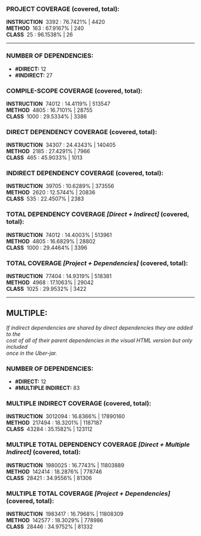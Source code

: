 ### PROJECT COVERAGE (covered, total):  
**INSTRUCTION** &nbsp;3392 : 76.7421% | 4420  
**METHOD** &nbsp;163 : 67.9167% | 240  
**CLASS** &nbsp;25 : 96.1538% | 26  
  
----------------------------------------------------------------  
### **NUMBER OF DEPENDENCIES:**   
- **#DIRECT:** 12  
- **#INDIRECT:** 27  
### COMPILE-SCOPE COVERAGE (covered, total):  
**INSTRUCTION** &nbsp;74012 : 14.4119% | 513547  
**METHOD** &nbsp;4805 : 16.7101% | 28755  
**CLASS** &nbsp;1000 : 29.5334% | 3386  
  
### DIRECT DEPENDENCY COVERAGE (covered, total):  
**INSTRUCTION** &nbsp;34307 : 24.4343% | 140405  
**METHOD** &nbsp;2185 : 27.4291% | 7966  
**CLASS** &nbsp;465 : 45.9033% | 1013  
  
### INDIRECT DEPENDENCY COVERAGE (covered, total):  
**INSTRUCTION** &nbsp;39705 : 10.6289% | 373556  
**METHOD** &nbsp;2620 : 12.5744% | 20836  
**CLASS** &nbsp;535 : 22.4507% | 2383  
  
### TOTAL DEPENDENCY COVERAGE _[Direct + Indirect]_ (covered, total):  
**INSTRUCTION** &nbsp;74012 : 14.4003% | 513961  
**METHOD** &nbsp;4805 : 16.6829% | 28802  
**CLASS** &nbsp;1000 : 29.4464% | 3396  
  
### TOTAL COVERAGE _[Project + Dependencies]_ (covered, total):  
**INSTRUCTION** &nbsp;77404 : 14.9319% | 518381  
**METHOD** &nbsp;4968 : 17.1063% | 29042  
**CLASS** &nbsp;1025 : 29.9532% | 3422  
  
----------------------------------------------------------------  
## MULTIPLE:  
_If indirect dependencies are shared by direct dependencies they are added to the  
cost of all of their parent dependencies in the visual HTML version but only included  
once in the Uber-jar._  
### **NUMBER OF DEPENDENCIES:**   
- **#DIRECT:** 12  
- **#MULTIPLE INDIRECT:** 83  
### MULTIPLE INDIRECT COVERAGE (covered, total):  
**INSTRUCTION** &nbsp;3012094 : 16.8366% | 17890160  
**METHOD** &nbsp;217494 : 18.3201% | 1187187  
**CLASS** &nbsp;43284 : 35.1582% | 123112  
  
### MULTIPLE TOTAL DEPENDENCY COVERAGE _[Direct + Multiple Indirect]_ (covered, total):  
**INSTRUCTION** &nbsp;1980025 : 16.7743% | 11803889  
**METHOD** &nbsp;142414 : 18.2876% | 778746  
**CLASS** &nbsp;28421 : 34.9556% | 81306  
  
### MULTIPLE TOTAL COVERAGE _[Project + Dependencies]_ (covered, total):  
**INSTRUCTION** &nbsp;1983417 : 16.7968% | 11808309  
**METHOD** &nbsp;142577 : 18.3029% | 778986  
**CLASS** &nbsp;28446 : 34.9752% | 81332  
